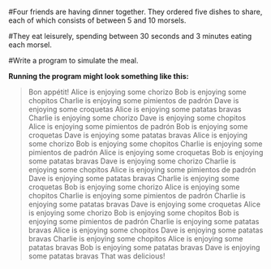 #Four friends are having dinner together. They ordered five dishes to share, each of which consists of between 5 and 10 morsels.

#They eat leisurely, spending between 30 seconds and 3 minutes eating each morsel.

#Write a program to simulate the meal. 

**Running the program might look something like this:**

>Bon appétit!
>Alice is enjoying some chorizo
>Bob is enjoying some chopitos
>Charlie is enjoying some pimientos de padrón
>Dave is enjoying some croquetas
>Alice is enjoying some patatas bravas
>Charlie is enjoying some chorizo
>Dave is enjoying some chopitos
>Alice is enjoying some pimientos de padrón
>Bob is enjoying some croquetas
>Dave is enjoying some patatas bravas
>Alice is enjoying some chorizo
>Bob is enjoying some chopitos
>Charlie is enjoying some pimientos de padrón
>Alice is enjoying some croquetas
>Bob is enjoying some patatas bravas
>Dave is enjoying some chorizo
>Charlie is enjoying some chopitos
>Alice is enjoying some pimientos de padrón
>Dave is enjoying some patatas bravas
>Charlie is enjoying some croquetas
>Bob is enjoying some chorizo
>Alice is enjoying some chopitos
>Charlie is enjoying some pimientos de padrón
>Charlie is enjoying some patatas bravas
>Dave is enjoying some croquetas
>Alice is enjoying some chorizo
>Bob is enjoying some chopitos
>Bob is enjoying some pimientos de padrón
>Charlie is enjoying some patatas bravas
>Alice is enjoying some chopitos
>Dave is enjoying some patatas bravas
>Charlie is enjoying some chopitos
>Alice is enjoying some patatas bravas
>Bob is enjoying some patatas bravas
>Dave is enjoying some patatas bravas
>That was delicious!
